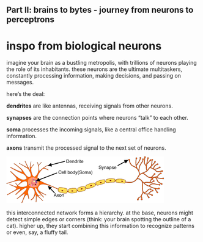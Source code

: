 ## Part II: brains to bytes - journey from neurons to perceptrons

# inspo from biological neurons
imagine your brain as a bustling metropolis, with trillions of neurons playing the role of its inhabitants. 
these neurons are the ultimate multitaskers, constantly processing information, making decisions, and passing on messages.

here’s the deal:

**dendrites** are like antennas, receiving signals from other neurons. 

**synapses** are the connection points where neurons “talk” to each other. 

**soma** processes the incoming signals, like a central office handling information. 

**axons** transmit the processed signal to the next set of neurons.

![Diagram](images/Screenshot.png)

this interconnected network forms a hierarchy. at the base, neurons might detect simple edges or corners (think: your brain spotting the outline of a cat).
higher up, they start combining this information to recognize patterns or even, say, a fluffy tail.
